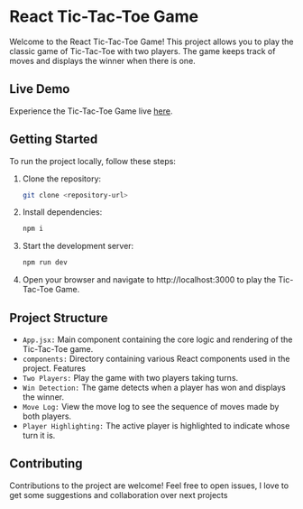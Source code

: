 # React Tic-Tac-Toe Game

Welcome to the React Tic-Tac-Toe Game! This project allows you to play the classic game of Tic-Tac-Toe with two players. The game keeps track of moves and displays the winner when there is one.

## Live Demo
Experience the Tic-Tac-Toe Game live [here](https://www.youtube.com/).

## Getting Started
To run the project locally, follow these steps:

1. Clone the repository:
   ```bash
   git clone <repository-url>
2. Install dependencies:
   ```bash
   npm i
3. Start the development server:
   ```bash
   npm run dev
4. Open your browser and navigate to http://localhost:3000 to play the Tic-Tac-Toe Game.

## Project Structure
  - `App.jsx:` Main component containing the core logic and rendering of the Tic-Tac-Toe game.
  - `components:` Directory containing various React components used in the project.
Features
  - `Two Players:` Play the game with two players taking turns.
  - `Win Detection:` The game detects when a player has won and displays the winner.
  - `Move Log:` View the move log to see the sequence of moves made by both players.
  - `Player Highlighting:` The active player is highlighted to indicate whose turn it is.

## Contributing
Contributions to the project are welcome! Feel free to open issues, I love to get some suggestions and collaboration over next projects
